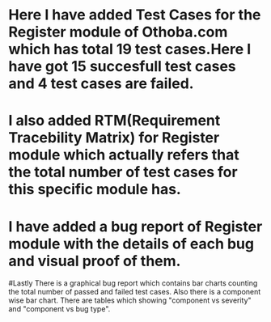 # Here I have added Test Cases for the Register module of Othoba.com which has total 19 test cases.Here I have got 15 succesfull test cases and 4 test cases are failed.
# I also added RTM(Requirement Tracebility Matrix) for Register module which actually refers that the total number of test cases for this specific module has.
# I have added a bug report of Register module with the details of each bug and visual proof of them.
#Lastly There is a graphical bug report which contains bar charts counting the total number of passed and failed test cases. Also there is a component wise bar chart. There are tables which showing "component vs severity" and "component vs bug type".
